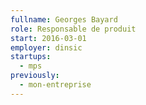 ```yaml
---
fullname: Georges Bayard
role: Responsable de produit
start: 2016-03-01
employer: dinsic
startups:
  - mps
previously:
  - mon-entreprise
---
```

